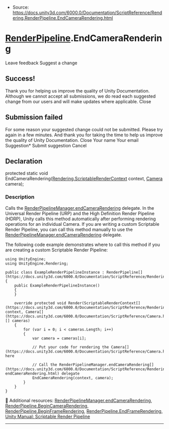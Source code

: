 * Source: https://docs.unity3d.com/6000.0/Documentation/ScriptReference/Rendering.RenderPipeline.EndCameraRendering.html

#  [RenderPipeline](https://docs.unity3d.com/6000.0/Documentation/ScriptReference/Rendering.RenderPipeline.html).EndCameraRendering
Leave feedback
Suggest a change
## Success!
Thank you for helping us improve the quality of Unity Documentation. Although we cannot accept all submissions, we do read each suggested change from our users and will make updates where applicable.
Close
## Submission failed
For some reason your suggested change could not be submitted. Please <a>try again</a> in a few minutes. And thank you for taking the time to help us improve the quality of Unity Documentation.
Close
Your name Your email Suggestion* Submit suggestion
Cancel
## Declaration
protected static void EndCameraRendering([Rendering.ScriptableRenderContext](https://docs.unity3d.com/6000.0/Documentation/ScriptReference/Rendering.ScriptableRenderContext.html) context, [Camera](https://docs.unity3d.com/6000.0/Documentation/ScriptReference/Camera.html) camera); 
### Description
Calls the [RenderPipelineManager.endCameraRendering](https://docs.unity3d.com/6000.0/Documentation/ScriptReference/Rendering.RenderPipelineManager-endCameraRendering.html) delegate.
In the Universal Render Pipeline (URP) and the High Definition Render Pipeline (HDRP), Unity calls this method automatically after performing rendering operations for an individual Camera. If you are writing a custom Scriptable Render Pipeline, you can call this method manually to use the [RenderPipelineManager.endCameraRendering](https://docs.unity3d.com/6000.0/Documentation/ScriptReference/Rendering.RenderPipelineManager-endCameraRendering.html) delegate.  
  
The following code example demonstrates where to call this method if you are creating a custom Scriptable Render Pipeline:
```
using UnityEngine;
using UnityEngine.Rendering;  
  
public class ExampleRenderPipelineInstance : RenderPipeline[](https://docs.unity3d.com/6000.0/Documentation/ScriptReference/Rendering.RenderPipeline.html)
{
    public ExampleRenderPipelineInstance()
    {
    }  
  
    override protected void Render(ScriptableRenderContext[](https://docs.unity3d.com/6000.0/Documentation/ScriptReference/Rendering.ScriptableRenderContext.html) context, Camera[](https://docs.unity3d.com/6000.0/Documentation/ScriptReference/Camera.html)[] cameras)
    {
        for (var i = 0; i < cameras.Length; i++)
        {
            var camera = cameras[i];  
  
            // Put your code for rendering the Camera[](https://docs.unity3d.com/6000.0/Documentation/ScriptReference/Camera.html) here  
  
            // Call the RenderPipelineManager.endCameraRendering[](https://docs.unity3d.com/6000.0/Documentation/ScriptReference/Rendering.RenderPipelineManager-endCameraRendering.html) delegate
            EndCameraRendering(context, camera);
        }
    }
}

```

Additional resources: [RenderPipelineManager.endCameraRendering](https://docs.unity3d.com/6000.0/Documentation/ScriptReference/Rendering.RenderPipelineManager-endCameraRendering.html), [RenderPipeline.BeginCameraRendering](https://docs.unity3d.com/6000.0/Documentation/ScriptReference/Rendering.RenderPipeline.BeginCameraRendering.html), [RenderPipeline.BeginFrameRendering](https://docs.unity3d.com/6000.0/Documentation/ScriptReference/Rendering.RenderPipeline.BeginFrameRendering.html), [RenderPipeline.EndFrameRendering](https://docs.unity3d.com/6000.0/Documentation/ScriptReference/Rendering.RenderPipeline.EndFrameRendering.html), [Unity Manual: Scriptable Render Pipeline](https://docs.unity3d.com/6000.0/Documentation/Manual/ScriptableRenderPipeline.html)
* * *
